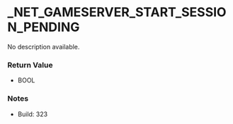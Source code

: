 # _NET_GAMESERVER_START_SESSION_PENDING

No description available.

### Return Value
* BOOL

### Notes
* Build: 323

